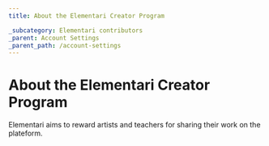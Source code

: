 ```yaml
---
title: About the Elementari Creator Program

_subcategory: Elementari contributors
_parent: Account Settings
_parent_path: /account-settings
---
```



# About the Elementari Creator Program

Elementari aims to reward artists and teachers for sharing their work on the plateform.